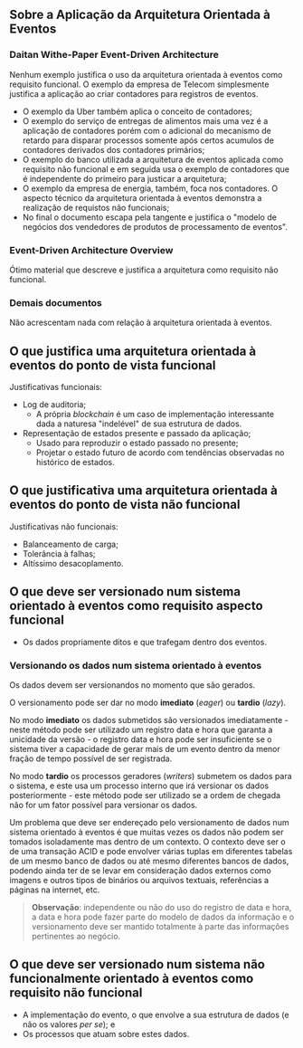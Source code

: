 ## Sobre a Aplicação da Arquitetura Orientada à Eventos

### Daitan Withe-Paper Event-Driven Architecture

Nenhum exemplo justifica o uso da arquitetura orientada à eventos como requisito funcional. O exemplo da empresa de Telecom simplesmente justifica a aplicação ao criar contadores para registros de eventos.
* O exemplo da Uber também aplica o conceito de contadores;
* O exemplo do serviço de entregas de alimentos mais uma vez é a aplicação de contadores porém com o adicional do mecanismo de retardo para disparar processos somente após certos acumulos de contadores derivados dos contadores primários;
* O exemplo do banco utilizada a arquitetura de eventos aplicada como requisito não funcional e em seguida usa o exemplo de contadores que é independente do primeiro para justicar a arquitetura;
* O exemplo da empresa de energia, também, foca nos contadores. O aspecto técnico da arquitetura orientada à eventos demonstra a realização de requistos não funcionais;
* No final o documento escapa pela tangente e justifica o "modelo de negócios dos vendedores de produtos de processamento de eventos".

### Event-Driven Architecture Overview

Ótimo material que descreve e justifica a arquitetura como requisito não funcional.

### Demais documentos

Não acrescentam nada com relação à arquitetura orientada à eventos.

## O que justifica uma arquitetura orientada à eventos do ponto de vista funcional

Justificativas funcionais:
* Log de auditoria;
    * A própria _blockchain_ é um caso de implementação interessante dada a naturesa "indelével" de sua estrutura de dados.
* Representação de estados presente e passado da aplicação;
    * Usado para reproduzir o estado passado no presente;
    * Projetar o estado futuro de acordo com tendências observadas no histórico de estados.

## O que justificativa uma arquitetura orientada à eventos do ponto de vista não funcional

Justificativas não funcionais:
* Balanceamento de carga;
* Tolerância à falhas;
* Altíssimo desacoplamento.

## O que deve ser versionado num sistema orientado à eventos como requisito aspecto funcional

* Os dados propriamente ditos e que trafegam dentro dos eventos.

### Versionando os dados num sistema orientado à eventos

Os dados devem ser versionandos no momento que são gerados.

O versionamento pode ser dar no modo **imediato** (_eager_) ou **tardio** (_lazy_).

No modo **imediato** os dados submetidos são versionados imediatamente - neste método pode ser utilizado um registro data e hora que garanta a unicidade da versão - o registro data e hora pode ser insuficiente se o sistema tiver a capacidade de gerar mais de um evento dentro da menor fração de tempo possível de ser registrada.

No modo **tardio** os processos geradores (_writers_) submetem os dados para o sistema, e este usa um processo interno que irá versionar os dados posteriormente - este método pode ser utilizado se a ordem de chegada não for um fator possível para versionar os dados.

Um problema que deve ser endereçado pelo versionamento de dados num sistema orientado à eventos é que muitas vezes os dados não podem ser tomados isoladamente mas dentro de um contexto. O contexto deve ser o de uma transação ACID e pode envolver várias tuplas em diferentes tabelas de um mesmo banco de dados ou até mesmo diferentes bancos de dados, podendo ainda ter de se levar em consideração dados externos como imagens e outros tipos de binários ou arquivos textuais, referências a páginas na internet, etc.

> **Observação**: independente ou não do uso do registro de data e hora, a data e hora pode fazer parte do modelo de dados da informação e o versionamento deve ser mantido totalmente à parte das informações pertinentes ao negócio.

## O que deve ser versionado num sistema não funcionalmente orientado à eventos como requisito não funcional

* A implementação do evento, o que envolve a sua estrutura de dados (e não os valores _per se_); e
* Os processos que atuam sobre estes dados.
